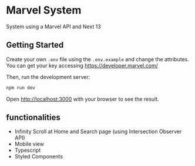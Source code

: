 # Marvel System

System using a Marvel API and Next 13

## Getting Started

Create your own `.env` file using the `.env.example` and change the attributes. You can get your key accessing https://developer.marvel.com/

Then, run the development server:

```bash
npm run dev
```

Open [http://localhost:3000](http://localhost:3000) with your browser to see the result.

## functionalities

-   Infinity Scroll at Home and Search page (using Intersection Observer API)
-   Mobile view
-   Typescript
-   Styled Components
